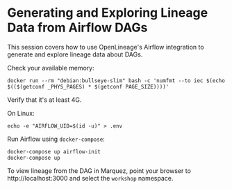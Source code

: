 # Generating and Exploring Lineage Data from Airflow DAGs

This session covers how to use OpenLineage's Airflow integration to generate and explore lineage data about DAGs.

Check your available memory:

```
docker run --rm "debian:bullseye-slim" bash -c 'numfmt --to iec $(echo $(($(getconf _PHYS_PAGES) * $(getconf PAGE_SIZE))))'
```

Verify that it's at least 4G.

On Linux:

```
echo -e "AIRFLOW_UID=$(id -u)" > .env
```

Run Airflow using `docker-compose`:

```
docker-compose up airflow-init
docker-compose up
```

To view lineage from the DAG in Marquez, point your browser to http://localhost:3000 and select the `workshop` namespace.  